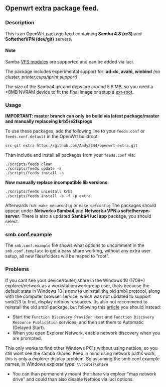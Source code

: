 ## Openwrt extra package feed.

### Description

This is an OpenWrt package feed containing **Samba 4.8 (rc3)** and **SoftetherVPN (dev/git)** servers.

#### Note
Samba [VFS modules](https://wiki.samba.org/index.php/Virtual_File_System_Modules) are supported and can be added via luci.

The package includes experimental support for: **ad-dc, avahi, winbind** *(no cluster, printer,cups/iprint support)*

The size of the Samba4.ipk and deps are around 5.6 MB, so you need a >8MB NVRAM device to fit the final image or setup a [ext-root](https://lede-project.org/docs/user-guide/extroot_configuration).

### Usage
**IMPORTANT: master branch can only be build via latest package/master and manually replaceing krb5/e2fsprogs**

To use these packages, add the following line to your ```feeds.conf``` or ```feeds.conf.default``` in the OpenWrt buildroot:

```src-git extra https://github.com/Andy2244/openwrt-extra.git```

Than include and install all packages from your ```feeds.conf``` via:
```
./scripts/feeds clean
./scripts/feeds update -a
./scripts/feeds install -a
```
**Now manually replace incompatible lib versions:**
```
./scripts/feeds uninstall krb5
./scripts/feeds install -a -f -p extra
```

Afterwards run: 
```make menuconfig``` or ```make defconfig```
The packages should appear under **Network->Samba4** and **Network->VPN->softethervpn-server**. There is also a updated **Samba4 luci app** package, you should select.


### smb.conf.example

The ```smb.conf.example``` file shows what options to uncomment in the ```smb.conf.template``` to get a easy share working, without any extra user setup, all new files/folders will be maped to "root".

### Problems

If you cant see your device/router, share in the Windows 10 (1709+) explorer/network as a workstation/workgroup user, thats because the default state in Windows 10 is now to uninstall the old smb1 protocol, along with the computer browser service, which was not updated to support smb2/3 to find, display netbios resources. Its also not recommend to reinstall the old smb1 package, but following this [article](https://support.microsoft.com/en-nz/help/4034314/smbv1-is-not-installed-windows-10-and-windows-server-version-1709) you should instead:

* Start the ```Function Discovery Provider Host``` and ```Function Discovery Resource Publication``` services, and then set them to Automatic (Delayed Start).
* When you open Explorer Network, enable network discovery when you are prompted.

This only works to find other Windows PC's without using netbios, so you still wont see the samba shares. Keep in mind using network paths work, this is only a explorer display problem. So assuming the smb.conf.example names, in Windows explorer type: ```\\router\share```
* You can than permanently mount the share via exploer "map network drive" and could than also disable Netbios via luci options.

